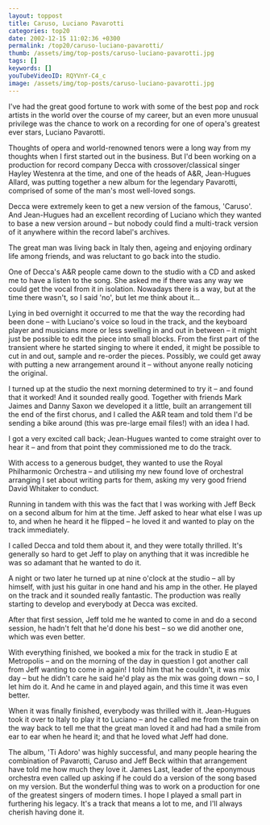 ```yaml
---
layout: toppost
title: Caruso, Luciano Pavarotti
categories: top20
date: 2002-12-15 11:02:36 +0300
permalink: /top20/caruso-luciano-pavarotti/
thumb: /assets/img/top-posts/caruso-luciano-pavarotti.jpg
tags: []
keywords: []
youTubeVideoID: RQYVnY-C4_c
image: /assets/img/top-posts/caruso-luciano-pavarotti.jpg
---
```


I've had the great good fortune to work with some of the best pop and rock artists in the world over the course of my career, but an even more unusual privilege was the chance to work on a recording for one of opera's greatest ever stars, Luciano Pavarotti.

Thoughts of opera and world-renowned tenors were a long way from my thoughts when I first started out in the business. But I'd been working on a production for record company Decca with crossover/classical singer Hayley Westenra at the time, and one of the heads of A&R, Jean-Hugues Allard, was putting together a new album for the legendary Pavarotti, comprised of some of the man's most well-loved songs. 

Decca were extremely keen to get a new version of the famous, 'Caruso'. And Jean-Hugues had an excellent recording of Luciano which they wanted to base a new version around – but nobody could find a multi-track version of it anywhere within the record label's archives.

The great man was living back in Italy then, ageing and enjoying ordinary life among friends, and was reluctant to go back into the studio.

One of Decca's A&R people came down to the studio with a CD and asked me to have a listen to the song. She asked me if there was any way we could get the vocal from it in isolation. Nowadays there is a way, but at the time there wasn't, so I said 'no', but let me think about it...

Lying in bed overnight it occurred to me that the way the recording had been done – with Luciano's voice so loud in the track, and the keyboard player and musicians more or less swelling in and out in between – it might just be possible to edit the piece into small blocks. From the first part of the transient where he started singing to where it ended, it might be possible to cut in and out, sample and re-order the pieces. Possibly, we could get away with putting a new arrangement around it – without anyone really noticing the original.

I turned up at the studio the next morning determined to try it – and found that it worked! And it sounded really good. Together with friends Mark Jaimes and Danny Saxon we developed it a little, built an arrangement till the end of the first chorus, and I called the A&R team and told them I'd be sending a bike around (this was pre-large email files!) with an idea I had.

I got a very excited call back; Jean-Hugues wanted to come straight over to hear it – and from that point they commissioned me to do the track.

With access to a generous budget, they wanted to use the Royal Philharmonic Orchestra – and utilising my new found love of orchestral arranging I set about writing parts for them, asking my very good friend  David Whitaker to conduct. 

Running in tandem with this was the fact that I was working with Jeff Beck on a second album for him at the time. Jeff asked to hear what else I was up to, and when he heard it he flipped – he loved it and wanted to play on the track immediately.

I called Decca and told them about it, and they were totally thrilled. It's generally so hard to get Jeff to play on anything that it was incredible he was so adamant that he wanted to do it.

A night or two later he turned up at nine o'clock at the studio – all by himself, with just his guitar in one hand and his amp in the other. He played on the track and it sounded really fantastic. The production was really starting to develop and everybody at Decca was excited.

After that first session, Jeff told me he wanted to come in and do a second session, he hadn't felt that he'd done his best – so we did another one, which was even better. 

With everything finished, we booked a mix for the track in studio E at Metropolis – and on the morning of the day in question I got another call from Jeff wanting to come in again! I told him that he couldn't, it was mix day – but he didn't care he said he'd play as the mix was going down – so, I let him do it. And he came in and played again, and this time it was even better.

When it was finally finished, everybody was thrilled with it. Jean-Hugues took it over to Italy to play it to Luciano – and he called me from the train on the way back to tell me that the great man loved it and had had a smile from ear to ear when he heard it; and that he loved what Jeff had done.


The album, 'Ti Adoro' was highly successful, and many people hearing the combination of Pavarotti, Caruso and Jeff Beck within that arrangement have told me how much they love it. James Last, leader of the eponymous orchestra even called up asking if he could do a version of the song based on my version. But the wonderful thing was to work on a production for one of the greatest singers of modern times. I hope I played a small part in furthering his legacy. It's a track that means a lot to me, and I'll always cherish having done it.